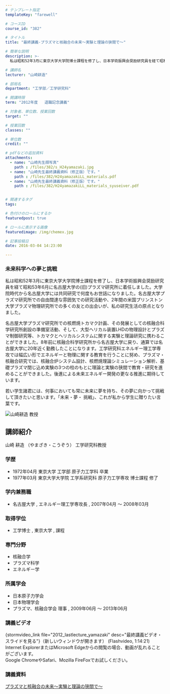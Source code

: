 ```yaml
---
# テンプレート指定
templateKey: "farewell"

# コースID
course_id: "382"

# タイトル
title: "最終講義-プラズマと核融合の未来〜実験と理論の狭間で〜"

# 簡単な説明
description: >-
  私は昭和52年3月に東京大学大学院博士課程を修了し、日本学術振興会奨励研究員を経て昭和53年6月に名古屋大学の(旧)プラズマ研究所に着任しました。大学院時代から名古屋大学には共同研究で何度もお世話...

# 講師名
lecturer: "山崎耕造"

# 部局名
department: "工学部／工学研究科"

# 開講時限
term: "2012年度	退職記念講義"

# 対象者、単位数、授業回数
target: ""

# 授業回数
classes: ""

# 単位数
credit: ""

# pdfなどの追加資料
attachments: 
  - name: "山崎先生顔写真" 
    path : /files/382/s_H24yamazaki.jpg
  - name: "山崎先生最終講義資料（修正版）です。" 
    path : /files/382/H24yamazakiLL_materials.pdf
  - name: "山崎先生最終講義資料（修正版）です。" 
    path : /files/382/H24yamazakiLL_materials_syuseiver.pdf


# 関連するタグ
tags:

# 色付けのロールにするか
featuredpost: true

# ロールに表示する画像
featuredimage: /img/chemex.jpg

# 記事投稿日
date: 2016-03-04 14:23:00

---
```

### 未来科学への夢と挑戦 

私は昭和52年3月に東京大学大学院博士課程を修了し、日本学術振興会奨励研究員を経て昭和53年6月に名古屋大学の(旧)プラズマ研究所に着任しました。大学院時代から名古屋大学には共同研究で何度もお世話になりました。名古屋大学プラズマ研究所での自由闊達な雰囲気での研究活動や、2年間の米国プリンストン大学プラズマ物理研究所での多くの友との出会いが、私の研究生活の原点となりました。 

名古屋大学プラズマ研究所での核燃焼トカマク計画、その発展としての核融合科学研究所創設の準備室活動、そして、大型ヘリカル装置LHDの物理設計とプラズマ制御研究等、トカマクとヘリカルシステムに関する実験と理論研究に携わることができました。8年前に核融合科学研究所から名古屋大学に戻り、通算では名古屋大学に20年近く勤務したことになります。工学研究科エネルギー理工学専攻では幅広い形でエネルギーと物理に関する教育を行うことに努め、プラズマ・核融合研究では、核融合炉システム設計、核燃焼理論シミュレーション解析、基礎プラズマ閉じ込め実験の3つの柱のもとに理論と実験の狭間で教育・研究を進めることができました。後進による未来エネルギー開発の更なる推進に期待しています。 

若い学生諸君には、何事においても常に未来に夢を持ち、その夢に向かって挑戦して頂きたいと思います。「未来・夢・ 挑戦」、これが私から学生に贈りたい言葉です。

![山崎耕造 教授](/files/382/s_H24yamazaki.jpg) 
## 講師紹介

山崎 耕造 （やまざき・こうぞう） 工学研究科教授 

### 学歴

  * 1972年04月 東京大学 工学部 原子力工学科 卒業
  * 1977年03月 東京大学大学院 工学系研究科 原子力工学専攻 博士課程 修了

### 学内兼務職

  * 名古屋大学 , エネルギー理工学専攻長 , 2007年04月 〜 2008年03月

### 取得学位

  * 工学博士 , 東京大学 , 課程

### 専門分野

  * 核融合学
  * プラズマ科学
  * エネルギー学

### 所属学会

  * 日本原子力学会
  * 日本物理学会
  * プラズマ、核融合学会 理事 , 2009年06月 〜 2013年06月
### 講義ビデオ

{stormvideo_link file="2012_lastlecture_yamazaki" desc="最終講義ビデオ・スライドを見る"}（新しいウィンドウが開きます） (Flashvideo, 1:14:21)  
Internet ExplorerまたはMicrosoft Edgeからの閲覧の場合、動画が乱れることがございます。  
Google ChromeやSafari、Mozilla FireFoxでお試しください。 

### 講義資料


[プラズマと核融合の未来〜実験と理論の狭間で〜](/files/382/H24yamazakiLL_materials.pdf) 
